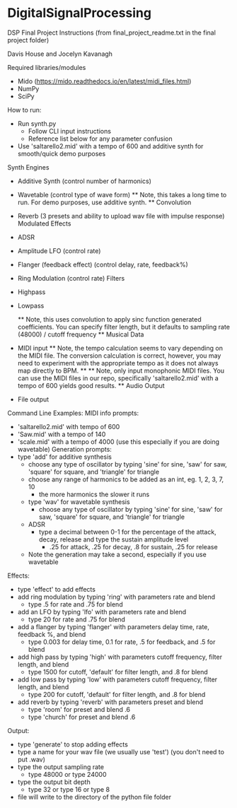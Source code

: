 # DigitalSignalProcessing

DSP Final Project Instructions (from final_project_readme.txt in the final project folder)

Davis House and Jocelyn Kavanagh

Required libraries/modules
- Mido (https://mido.readthedocs.io/en/latest/midi_files.html)
- NumPy
- SciPy

How to run:
- Run synth.py 
    - Follow CLI input instructions
    - Reference list below for any parameter confusion
- Use 'saltarello2.mid' with a tempo of 600 and additive synth for smooth/quick demo purposes

Synth Engines
- Additive Synth (control number of harmonics)
- Wavetable (control type of wave form)
    ** Note, this takes a long time to run. For demo purposes, use additive synth. **
Convolution
- Reverb (3 presets and ability to upload wav file with impulse response)
Modulated Effects
- ADSR 
- Amplitude LFO (control rate)
- Flanger (feedback effect) (control delay, rate, feedback%)
- Ring Modulation (control rate)
Filters
- Highpass
- Lowpass

    ** Note, this uses convolution to apply sinc function generated coefficients. You can specify filter length, but it defaults to sampling rate (48000) / cutoff frequency **
Musical Data
- MIDI input
    ** Note, the tempo calculation seems to vary depending on the MIDI file. The conversion calculation is correct, however, you may need to experiment with the appropriate tempo as it does not always map directly to BPM. **
    ** Note, only input monophonic MIDI files. You can use the MIDI files in our repo, specifically 'saltarello2.mid' with a tempo of 600 yields good results. **
Audio Output
- File output


Command Line Examples:
MIDI info prompts: 
- 'saltarello2.mid' with tempo of 600
- 'Saw.mid' with a tempo of 140
- 'scale.mid' with a tempo of 4000 (use this especially if you are doing wavetable)
Generation prompts:
- type 'add' for additive synthesis
    - choose any type of oscillator by typing 'sine' for sine, 'saw' for saw, 'square' for square, and 'triangle' for triangle
    - choose any range of harmonics to be added as an int, eg. 1, 2, 3, 7, 10
        - the more harmonics the slower it runs
    - type 'wav' for wavetable synthesis
        - choose any type of oscillator by typing 'sine' for sine, 'saw' for saw, 'square' for square, and 'triangle' for triangle
    - ADSR
        - type a decimal between 0-1 for the percentage of the attack, decay, release and type the sustain amplitude level
            - .25 for attack, .25 for decay, .8 for sustain, .25 for release
    - Note the generation may take a second, especially if you use wavetable
    
Effects:
  - type 'effect' to add effects
  - add ring modulation by typing 'ring' with parameters rate and blend
    - type .5 for rate and .75 for blend
  - add an LFO by typing 'lfo' with parameters rate and blend
      - type 20 for rate and .75 for blend
  - add a flanger by typing 'flanger' with parameters delay time, rate, feedback %, and blend
      - type 0.003 for delay time, 0.1 for rate, .5 for feedback, and .5 for blend
  - add high pass by typing 'high' with parameters cutoff frequency, filter length, and blend
      - type 1500 for cutoff, 'default' for filter length, and .8 for blend
  - add low pass by typing 'low' with parameters cutoff frequency, filter length, and blend
      - type 200 for cutoff, 'default' for filter length, and .8 for blend
  - add reverb by typing 'reverb' with parameters preset and blend
      - type 'room' for preset and blend .6
      - type 'church' for preset and blend .6

Output:
  - type 'generate' to stop adding effects
  - type a name for your wav file (we usually use 'test') (you don't need to put .wav)
  - type the output sampling rate
      - type 48000 or type 24000
  - type the output bit depth
      - type 32 or type 16 or type 8
  - file will write to the directory of the python file folder

